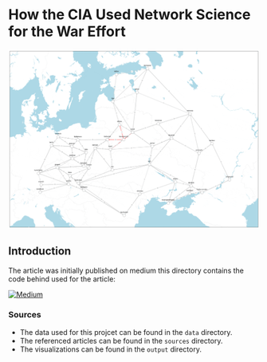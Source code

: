 # How the CIA Used Network Science for the War Effort


![Berlin](output/berlin_walk_optimized.gif)

## Introduction
The article was initially published on medium this directory contains the code behind used for the article: 

[![Medium](https://img.shields.io/badge/Medium_Article-0088CC?style=for-the-badge&logo=medium&logoColor=white)](https://medium.com/@geometrein/how-the-cia-used-network-science-to-win-wars-d25177d612af)

### Sources
- The data used for this projcet can be found in the `data` directory.
- The referenced articles can be found in the `sources` directory.
- The visualizations can be found in the `output` directory.
